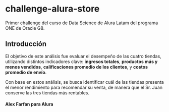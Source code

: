 # challenge-alura-store
Primer challenge del curso de Data Science de Alura Latam del programa ONE de Oracle G8. 

## Introducción

El objetivo de este análisis fue evaluar el desempeño de las cuatro tiendas, utilizando distintos indicadores clave: **ingresos totales**, **productos más y menos vendidos**, **calificaciones promedio de los clientes**, y **costos promedio de envío**.

Con base en estos análisis, se busca identificar cuál de las tiendas presenta el menor rendimiento para recomendar su venta, de manera que el Sr. Juan conserve las tres tiendas más rentables.

#### Alex Farfan para Alura
